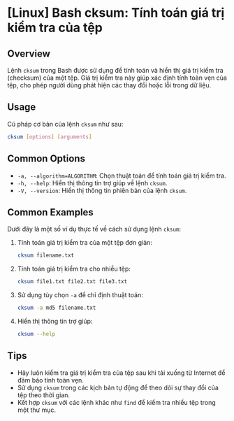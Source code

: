 # [Linux] Bash cksum: Tính toán giá trị kiểm tra của tệp

## Overview
Lệnh `cksum` trong Bash được sử dụng để tính toán và hiển thị giá trị kiểm tra (checksum) của một tệp. Giá trị kiểm tra này giúp xác định tính toàn vẹn của tệp, cho phép người dùng phát hiện các thay đổi hoặc lỗi trong dữ liệu.

## Usage
Cú pháp cơ bản của lệnh `cksum` như sau:

```bash
cksum [options] [arguments]
```

## Common Options
- `-a, --algorithm=ALGORITHM`: Chọn thuật toán để tính toán giá trị kiểm tra.
- `-h, --help`: Hiển thị thông tin trợ giúp về lệnh `cksum`.
- `-V, --version`: Hiển thị thông tin phiên bản của lệnh `cksum`.

## Common Examples
Dưới đây là một số ví dụ thực tế về cách sử dụng lệnh `cksum`:

1. Tính toán giá trị kiểm tra của một tệp đơn giản:
   ```bash
   cksum filename.txt
   ```

2. Tính toán giá trị kiểm tra cho nhiều tệp:
   ```bash
   cksum file1.txt file2.txt file3.txt
   ```

3. Sử dụng tùy chọn `-a` để chỉ định thuật toán:
   ```bash
   cksum -a md5 filename.txt
   ```

4. Hiển thị thông tin trợ giúp:
   ```bash
   cksum --help
   ```

## Tips
- Hãy luôn kiểm tra giá trị kiểm tra của tệp sau khi tải xuống từ Internet để đảm bảo tính toàn vẹn.
- Sử dụng `cksum` trong các kịch bản tự động để theo dõi sự thay đổi của tệp theo thời gian.
- Kết hợp `cksum` với các lệnh khác như `find` để kiểm tra nhiều tệp trong một thư mục.